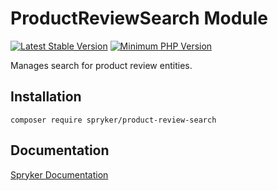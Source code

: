 # ProductReviewSearch Module
[![Latest Stable Version](https://poser.pugx.org/spryker/product-review-search/v/stable.svg)](https://packagist.org/packages/spryker/product-review-search)
[![Minimum PHP Version](https://img.shields.io/badge/php-%3E%3D%207.4-8892BF.svg)](https://php.net/)

Manages search for product review entities.

## Installation

```
composer require spryker/product-review-search
```

## Documentation

[Spryker Documentation](https://docs.spryker.com)

